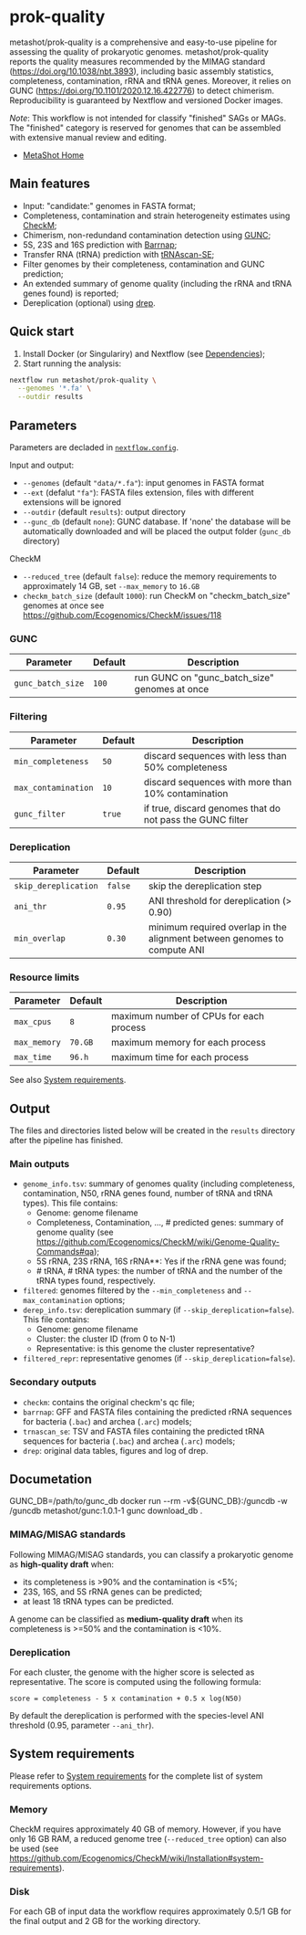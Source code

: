# prok-quality

metashot/prok-quality is a comprehensive and easy-to-use pipeline for assessing
the quality of prokaryotic genomes. metashot/prok-quality reports the quality
measures recommended by the MIMAG standard (https://doi.org/10.1038/nbt.3893),
including basic assembly statistics, completeness, contamination, rRNA and tRNA
genes. Moreover, it relies on GUNC (https://doi.org/10.1101/2020.12.16.422776)
to detect chimerism. Reproducibility is guaranteed by Nextflow and versioned
Docker images.

*Note*: This workflow is not intended for classify "finished" SAGs or MAGs.
The "finished" category is reserved for genomes that can be assembled with
extensive manual review and editing.

- [MetaShot Home](https://metashot.github.io/)

## Main features

- Input: "candidate:" genomes in FASTA format;
- Completeness, contamination and strain heterogeneity estimates using
  [CheckM](https://ecogenomics.github.io/CheckM/);
- Chimerism, non-redundand contamination detection using [GUNC](https://github.com/grp-bork/gunc);
- 5S, 23S and 16S prediction with [Barrnap](https://github.com/tseemann/barrnap);
- Transfer RNA (tRNA) prediction with [tRNAscan-SE](http://lowelab.ucsc.edu/tRNAscan-SE/);
- Filter genomes by their completeness, contamination and GUNC prediction;
- An extended summary of genome quality (including the rRNA and tRNA genes
  found) is reported;
- Dereplication (optional) using [drep](https://github.com/MrOlm/drep).

## Quick start

1. Install Docker (or Singulariry) and Nextflow (see
   [Dependencies](https://metashot.github.io/#dependencies));
1. Start running the analysis:
   
  ```bash
  nextflow run metashot/prok-quality \
    --genomes '*.fa' \
    --outdir results
  ```

## Parameters
Parameters are decladed in [`nextflow.config`](nextflow.config).

Input and output:
- `--genomes` (default `"data/*.fa"`): input genomes in FASTA format
- `--ext` (defalut `"fa"`): FASTA files extension, files with different
  extensions will be ignored
- `--outdir` (default `results`): output directory
- `--gunc_db` (default `none`): GUNC database. If 'none' the database will be
  automatically downloaded and will be placed the output folder (`gunc_db`
  directory)
 
CheckM
- `--reduced_tree` (default `false`): reduce the memory requirements to
  approximately 14 GB, set `--max_memory` to `16.GB`
- `checkm_batch_size` (default `1000`): run CheckM on "checkm_batch_size"
  genomes at once see https://github.com/Ecogenomics/CheckM/issues/118

### GUNC

| Parameter | Default | Description |
| --------- | ------- | ----------- |
| `gunc_batch_size` | `100` | run GUNC on "gunc_batch_size" genomes at once |

### Filtering

| Parameter | Default | Description |
| --------- | ------- | ----------- |
| `min_completeness` | `50` | discard sequences with less than 50% completeness |
| `max_contamination` | `10` | discard sequences with more than 10% contamination |
| `gunc_filter` | `true` |  if true, discard genomes that do not pass the GUNC filter |

### Dereplication

| Parameter | Default | Description |
| --------- | ------- | ----------- |
| `skip_dereplication` | `false` | skip the dereplication step |
| `ani_thr` | `0.95` | ANI threshold for dereplication (> 0.90) |
| `min_overlap` | `0.30` |  minimum required overlap in the alignment between genomes to compute ANI |

### Resource limits

| Parameter | Default | Description |
| --------- | ------- | ----------- |
| `max_cpus` | `8` | maximum number of CPUs for each process |
| `max_memory` | `70.GB` | maximum memory for each process |
| `max_time` | `96.h` | maximum time for each process |

See also [System
requirements](https://metashot.github.io/#system-requirements).

## Output
The files and directories listed below will be created in the `results`
directory after the pipeline has finished.

### Main outputs
- `genome_info.tsv`: summary of genomes quality (including completeness,
  contamination, N50, rRNA genes found, number of tRNA and tRNA types). This
  file contains:
  - Genome: genome filename
  - Completeness, Contamination, ..., # predicted genes: summary of genome
    quality (see
    https://github.com/Ecogenomics/CheckM/wiki/Genome-Quality-Commands#qa);
  - 5S rRNA, 23S rRNA, 16S rRNA**: Yes if the rRNA gene was found;
  - \# tRNA, \# tRNA types: the number of tRNA and the number of the tRNA
       types found, respectively.
- `filtered`: genomes filtered by the `--min_completeness` and
  `--max_contamination` options; 
- `derep_info.tsv`: dereplication summary (if `--skip_dereplication=false`).
  This file contains:
  - Genome: genome filename
  - Cluster: the cluster ID (from 0 to N-1)
  - Representative: is this genome the cluster representative?
- `filtered_repr`: representative genomes (if `--skip_dereplication=false`).

### Secondary outputs
- `checkm`: contains the original checkm's qc file;
- `barrnap`: GFF and FASTA files containing the predicted rRNA sequences for
  bacteria (`.bac`) and archea (`.arc`) models;
- `trnascan_se`: TSV and FASTA files containing the predicted tRNA sequences for
  bacteria (`.bac`) and archea (`.arc`) models;
- `drep`: original data tables, figures and log of drep.

## Documetation

GUNC_DB=/path/to/gunc_db
docker run --rm -v${GUNC_DB}:/guncdb -w /guncdb metashot/gunc:1.0.1-1 gunc download_db .

### MIMAG/MISAG standards
Following MIMAG/MISAG standards, you can classify a prokaryotic genome as
**high-quality draft** when:
- its completeness is >90% and the contamination is <5%;
- 23S, 16S, and 5S rRNA genes can be predicted;
- at least 18 tRNA types can be predicted.

A genome can be classified as **medium-quality draft** when its completeness is
\>=50% and the contamination is <10%.

### Dereplication
For each cluster, the genome with the higher score is selected as
representative. The score is computed using the following formula:

  ```
  score = completeness - 5 x contamination + 0.5 x log(N50)
  ```
By default the dereplication is performed with the species-level ANI threshold
(0.95, parameter `--ani_thr`).

## System requirements
Please refer to [System
requirements](https://metashot.github.io/#system-requirements) for the complete
list of system requirements options.

### Memory
CheckM requires approximately 40 GB of memory. However, if you have only 16 GB
RAM, a reduced genome tree (`--reduced_tree` option) can also be used (see
https://github.com/Ecogenomics/CheckM/wiki/Installation#system-requirements).

### Disk
For each GB of input data the workflow requires approximately 0.5/1 GB for the
final output and 2 GB for the working directory.